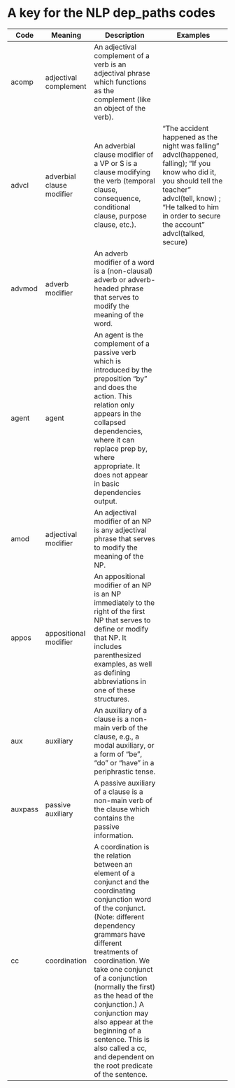 # A key for the NLP dep_paths codes

Code | Meaning | Description | Examples
-------|--------|------|-----
acomp | adjectival complement | An adjectival complement of a verb is an adjectival phrase which functions as the complement (like an object of the verb). 
advcl | adverbial clause modifier | An adverbial clause modifier of a VP or S is a clause modifying the verb (temporal clause, consequence, conditional clause, purpose clause, etc.). | “The accident happened as the night was falling” advcl(happened, falling); “If you know who did it, you should tell the teacher” advcl(tell, know) ; “He talked to him in order to secure the account” advcl(talked, secure)
advmod | adverb modifier | An adverb modifier of a word is a (non-clausal) adverb or adverb-headed phrase that serves to modify the meaning of the word.
agent | agent | An agent is the complement of a passive verb which is introduced by the preposition “by” and does the action. This relation only appears in the collapsed dependencies, where it can replace prep by, where appropriate. It does not appear in basic dependencies output.
amod | adjectival modifier | An adjectival modifier of an NP is any adjectival phrase that serves to modify the meaning of the NP.
appos | appositional modifier | An appositional modifier of an NP is an NP immediately to the right of the first NP that serves to define or modify that NP. It includes parenthesized examples, as well as defining abbreviations in one of these structures.
aux | auxiliary | An auxiliary of a clause is a non-main verb of the clause, e.g., a modal auxiliary, or a form of “be”, “do” or “have” in a periphrastic tense.
auxpass | passive auxiliary | A passive auxiliary of a clause is a non-main verb of the clause which contains the passive information.
cc | coordination | A coordination is the relation between an element of a conjunct and the coordinating conjunction word of the conjunct. (Note: different dependency grammars have different treatments of coordination. We take one conjunct of a conjunction (normally the first) as the head of the conjunction.) A conjunction may also appear at the beginning of a sentence. This is also called a cc, and dependent on the root predicate of the sentence.
